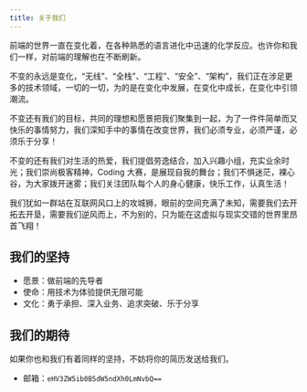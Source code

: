 ```yaml
---
title: 关于我们
---
```


前端的世界一直在变化着，在各种熟悉的语言进化中迅速的化学反应。也许你和我们一样，对前端的理解也在不断刷新。

不变的永远是变化，“无线”、“全栈”、“工程”、“安全”、“架构”，我们正在涉足更多的技术领域，一切的一切，为的是在变化中发展，在变化中成长，在变化中引领潮流。

不变还有我们的目标，共同的理想和愿景把我们聚集到一起，为了一件件简单而又快乐的事情努力，我们深知手中的事情在改变世界，我们必须专业，必须严谨，必须乐于分享！

不变的还有我们对生活的热爱，我们提倡劳逸结合，加入兴趣小组，充实业余时光；我们崇尚极客精神，Coding 大赛，是展现自我的舞台；我们不惧迷茫，裸心谷，为大家拨开迷雾；我们关注团队每个人的身心健康，快乐工作，认真生活！

我们犹如一群站在互联网风口上的攻城狮，眼前的空间充满了未知，需要我们去开拓去开垦，需要我们逆风而上，不为别的，只为能在这虚拟与现实交错的世界里昂首飞翔！


## 我们的坚持

* 愿景：做前端的先导者
* 使命：用技术为体验提供无限可能
* 文化：勇于承担、深入业务、追求突破、乐于分享


## 我们的期待

如果你也和我们有着同样的坚持，不妨将你的简历发送给我们。

* 邮箱：`eHV3ZW5ib0B5dW5ndXh0LmNvbQ==`
